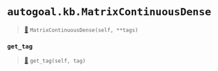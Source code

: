 # `autogoal.kb.MatrixContinuousDense`

> [📝](https://github.com/autogal/autogoal/blob/master/autogoal/kb/_data.py#L382)
> `MatrixContinuousDense(self, **tags)`

### `get_tag`

> [📝](https://github.com/autogoal/autogoal/blob/master/autogoal/kb/_data.py#L220)
> `get_tag(self, tag)`

